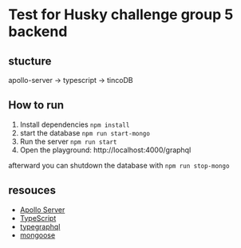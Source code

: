 # Test for Husky challenge group 5 backend

## stucture

apollo-server -> typescript -> tincoDB

## How to run

1. Install dependencies
   ```npm install```
2. start the database
   ```npm run start-mongo```
3. Run the server
   ```npm run start```
4. Open the playground: http://localhost:4000/graphql

afterward you can shutdown the database with
```npm run stop-mongo```

## resouces

- [Apollo Server](https://www.apollographql.com/docs/apollo-server/)
- [TypeScript](https://www.typescriptlang.org/)
- [typegraphql](https://typegraphql.com/)
- [mongoose](https://mongoosejs.com/)